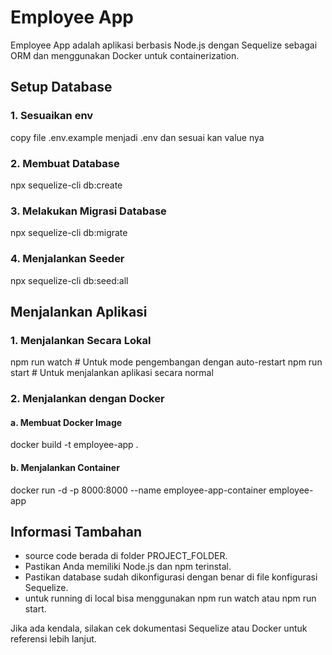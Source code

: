 # Employee App

Employee App adalah aplikasi berbasis Node.js dengan Sequelize sebagai ORM dan menggunakan Docker untuk containerization.

## Setup Database

### 1. Sesuaikan env
copy file .env.example menjadi .env dan sesuai kan value nya

### 2. Membuat Database
npx sequelize-cli db:create

### 3. Melakukan Migrasi Database
npx sequelize-cli db:migrate

### 4. Menjalankan Seeder
npx sequelize-cli db:seed:all

## Menjalankan Aplikasi

### 1. Menjalankan Secara Lokal
npm run watch # Untuk mode pengembangan dengan auto-restart npm run start # Untuk menjalankan aplikasi secara normal

### 2. Menjalankan dengan Docker

#### a. Membuat Docker Image
docker build -t employee-app .

#### b. Menjalankan Container
docker run -d -p 8000:8000 --name employee-app-container employee-app

## Informasi Tambahan
- source code berada di folder PROJECT_FOLDER.
- Pastikan Anda memiliki Node.js dan npm terinstal.
- Pastikan database sudah dikonfigurasi dengan benar di file konfigurasi Sequelize.
- untuk running di local bisa menggunakan npm run watch atau npm run start.


Jika ada kendala, silakan cek dokumentasi Sequelize atau Docker untuk referensi lebih lanjut.